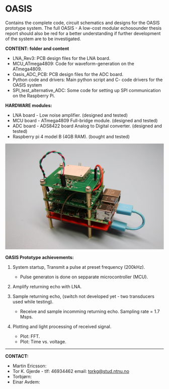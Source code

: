 # OASIS
Contains the complete code, circuit schematics and designs for the OASIS prototype system.
The full OASIS - A low-cost modular echosounder thesis report should also be red for a better understanding if further development of the system are to be investigated.  


**CONTENT: folder and content**
- LNA_Rev3: PCB design files for the LNA board. 
- MCU_ATmega4809: Code for waveform-generation on the ATmega4809. 
- Oasis_ADC_PCB: PCB design files for the ADC board.
- Python code and drivers: Main python script and C- code drivers for the OASIS system
- SPI_test_alternative_ADC: Some code for setting up SPI communication on the Raspberry Pi.  


**HARDWARE modules:**
- LNA board - Low noise amplifier. (designed and tested)
- MCU board - ATmega4809 Full-bridge module. (designed and tested)
- ADC board - ADS8422 board Analog to Digital converter. (designed and tested)
- Raspberry pi 4 model B (4GB RAM). (bought and tested)

![Screenshot](full_module_comp.JPG)

**OASIS Prototype achievements:** 
1. System startup, Transmit a pulse at preset frequency (200kHz).
    - Pulse generaton is done on sepparate microcontroller (MCU).
    
2. Amplify returning echo with LNA.  
    
3. Sample returning echo, (switch not developed yet - two transducers used while testing). 
    - Receive and sample incomming returning echo. Sampling rate = 1.7 Msps.  

4. Plotting and light processing of received signal.
    - Plot: FFT. 
    - Plot: Time vs. voltage. 
________________________________________________________________________________________________________
**CONTACT:** 
- Martin Ericsson: 
- Tor K. Gjerde - tlf: 46934462 email: torkg@stud.ntnu.no
- Torbjørn: 
- Einar Avdem: 


